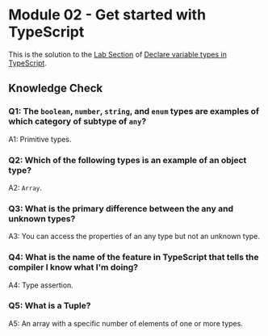 # Module 02 - Get started with TypeScript

This is the solution to the [Lab Section](https://learn.microsoft.com/en-gb/training/modules/typescript-declare-variable-types/8-types-lab) of [Declare variable types in TypeScript](https://learn.microsoft.com/en-gb/training/modules/typescript-declare-variable-types/).

## Knowledge Check

### Q1: The `boolean`, `number`, `string`, and `enum` types are examples of which category of subtype of `any`?

A1: Primitive types.

### Q2: Which of the following types is an example of an object type?

A2: `Array`.

### Q3: What is the primary difference between the any and unknown types?

A3: You can access the properties of an any type but not an unknown type.

### Q4: What is the name of the feature in TypeScript that tells the compiler I know what I'm doing?

A4: Type assertion.

### Q5: What is a Tuple?

A5: An array with a specific number of elements of one or more types.
